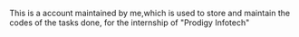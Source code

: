 This is a account maintained by me,which is used to store and maintain the codes of the tasks done, for the internship of "Prodigy Infotech"
